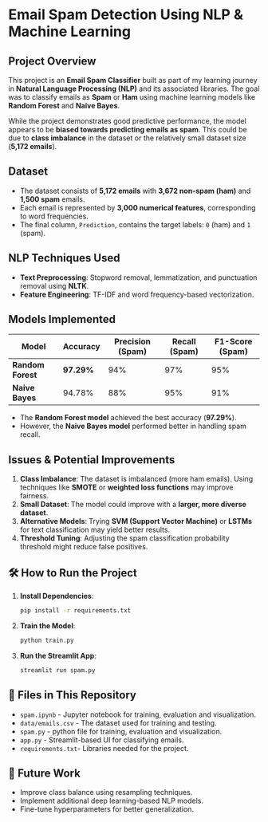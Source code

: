# Email Spam Detection Using NLP & Machine Learning

## Project Overview
This project is an **Email Spam Classifier** built as part of my learning journey in **Natural Language Processing (NLP)** and its associated libraries. The goal was to classify emails as **Spam** or **Ham** using machine learning models like **Random Forest** and **Naive Bayes**.

While the project demonstrates good predictive performance, the model appears to be **biased towards predicting emails as spam**. This could be due to **class imbalance** in the dataset or the relatively small dataset size (**5,172 emails**).

## Dataset
- The dataset consists of **5,172 emails** with **3,672 non-spam (ham)** and **1,500 spam** emails.
- Each email is represented by **3,000 numerical features**, corresponding to word frequencies.
- The final column, `Prediction`, contains the target labels: `0` (ham) and `1` (spam).

## NLP Techniques Used
- **Text Preprocessing**: Stopword removal, lemmatization, and punctuation removal using **NLTK**.
- **Feature Engineering**: TF-IDF and word frequency-based vectorization.


## Models Implemented
| Model              | Accuracy  | Precision (Spam) | Recall (Spam) | F1-Score (Spam) |
|-------------------|-----------|-----------------|--------------|----------------|
| **Random Forest** | **97.29%** | 94%             | 97%          | 95%            |
| **Naive Bayes**   | 94.78%    | 88%             | 95%          | 91%            |

- The **Random Forest model** achieved the best accuracy (**97.29%**).
- However, the **Naive Bayes model** performed better in handling spam recall.

##  Issues & Potential Improvements
1. **Class Imbalance**: The dataset is imbalanced (more ham emails). Using techniques like **SMOTE** or **weighted loss functions** may improve fairness.
2. **Small Dataset**: The model could improve with a **larger, more diverse dataset**.
3. **Alternative Models**: Trying **SVM (Support Vector Machine)** or **LSTMs** for text classification may yield better results.
4. **Threshold Tuning**: Adjusting the spam classification probability threshold might reduce false positives.

## 🛠️ How to Run the Project
1. **Install Dependencies**:
   ```bash
   pip install -r requirements.txt
   ```
2. **Train the Model**:
   ```bash
   python train.py
   ```
3. **Run the Streamlit App**:
   ```bash
   streamlit run spam.py
   ```

## 📂 Files in This Repository
- `spam.ipynb` - Jupyter notebook for training, evaluation and visualization.
- `data/emails.csv` - The dataset used for training and testing.
- `spam.py` - python file for training, evaluation and visualization.  
- `app.py` - Streamlit-based UI for classifying emails.
- `requirements.txt`- Libraries needed for the project.

## 🔗 Future Work
- Improve class balance using resampling techniques.
- Implement additional deep learning-based NLP models.
- Fine-tune hyperparameters for better generalization.



